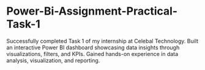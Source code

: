 # Power-Bi-Assignment-Practical-Task-1
Successfully completed Task 1 of my internship at Celebal Technology. Built an interactive Power BI dashboard showcasing data insights through visualizations, filters, and KPIs. Gained hands-on experience in data analysis, visualization, and reporting.
